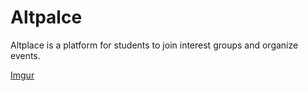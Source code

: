 # Altpalce

Altplace is a platform for students to join interest groups and organize events.

[Imgur](https://i.imgur.com/Pr1JWnt.png)
